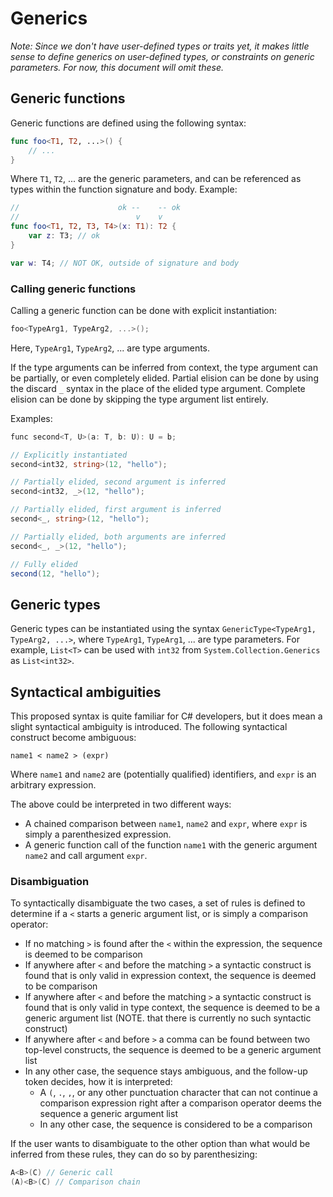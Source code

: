 # Generics

_Note: Since we don't have user-defined types or traits yet, it makes little sense to define generics on user-defined types, or constraints on generic parameters. For now, this document will omit these._

## Generic functions

Generic functions are defined using the following syntax:

```swift
func foo<T1, T2, ...>() {
    // ...
}
```

Where `T1`, `T2`, ... are the generic parameters, and can be referenced as types within the function signature and body. Example:

```swift
//                      ok --    -- ok
//                          v    v
func foo<T1, T2, T3, T4>(x: T1): T2 {
    var z: T3; // ok
}

var w: T4; // NOT OK, outside of signature and body
```

### Calling generic functions

Calling a generic function can be done with explicit instantiation:

```swift
foo<TypeArg1, TypeArg2, ...>();
```

Here, `TypeArg1`, `TypeArg2`, ... are type arguments.

If the type arguments can be inferred from context, the type argument can be partially, or even completely elided. Partial elision can be done by using the discard `_` syntax in the place of the elided type argument. Complete elision can be done by skipping the type argument list entirely.

Examples:

```cs
func second<T, U>(a: T, b: U): U = b;

// Explicitly instantiated
second<int32, string>(12, "hello");

// Partially elided, second argument is inferred
second<int32, _>(12, "hello");

// Partially elided, first argument is inferred
second<_, string>(12, "hello");

// Partially elided, both arguments are inferred
second<_, _>(12, "hello");

// Fully elided
second(12, "hello");
```

## Generic types

Generic types can be instantiated using the syntax `GenericType<TypeArg1, TypeArg2, ...>`, where `TypeArg1`, `TypeArg1`, ... are type parameters. For example, `List<T>` can be used with `int32` from `System.Collection.Generics` as `List<int32>`.

## Syntactical ambiguities

This proposed syntax is quite familiar for C# developers, but it does mean a slight syntactical ambiguity is introduced. The following syntactical construct become ambiguous:

```
name1 < name2 > (expr)
```

Where `name1` and `name2` are (potentially qualified) identifiers, and `expr` is an arbitrary expression.

The above could be interpreted in two different ways:
 * A chained comparison between `name1`, `name2` and `expr`, where `expr` is simply a parenthesized expression.
 * A generic function call of the function `name1` with the generic argument `name2` and call argument `expr`.

### Disambiguation

To syntactically disambiguate the two cases, a set of rules is defined to determine if a `<` starts a generic argument list, or is simply a comparison operator:
 * If no matching `>` is found after the `<` within the expression, the sequence is deemed to be comparison
 * If anywhere after `<` and before the matching `>` a syntactic construct is found that is only valid in expression context, the sequence is deemed to be comparison
 * If anywhere after `<` and before the matching `>` a syntactic construct is found that is only valid in type context, the sequence is deemed to be a generic argument list (NOTE. that there is currently no such syntactic construct)
 * If anywhere after `<` and before `>` a comma can be found between two top-level constructs, the sequence is deemed to be a generic argument list
 * In any other case, the sequence stays ambiguous, and the follow-up token decides, how it is interpreted:
   * A `(`, `.`, `,`, or any other punctuation character that can not continue a comparison expression right after a comparison operator deems the sequence a generic argument list
   * In any other case, the sequence is considered to be a comparison

If the user wants to disambiguate to the other option than what would be inferred from these rules, they can do so by parenthesizing:
```swift
A<B>(C) // Generic call
(A)<B>(C) // Comparison chain
```
